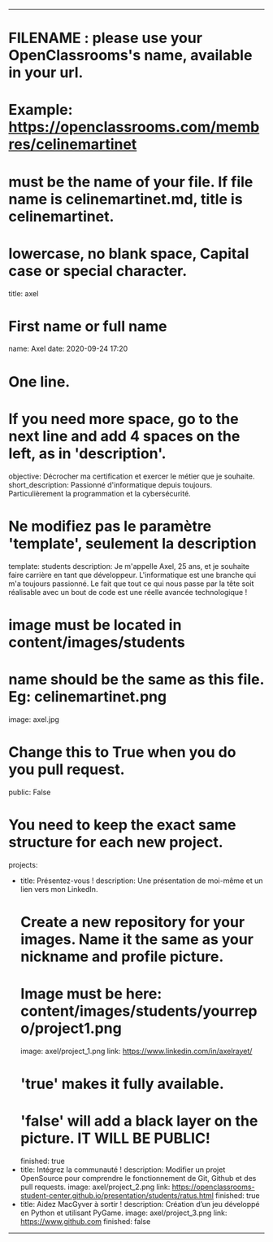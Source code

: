 ---

# FILENAME : please use your OpenClassrooms's name, available in your url.
# Example: https://openclassrooms.com/membres/celinemartinet
# must be the name of your file. If file name is celinemartinet.md, title is celinemartinet.
# lowercase, no blank space, Capital case or special character.
title: axel

# First name or full name
name: Axel
date: 2020-09-24 17:20

# One line.
# If you need more space, go to the next line and add 4 spaces on the left, as in 'description'.
objective: Décrocher ma certification et exercer le métier que je souhaite.
short_description: Passionné d'informatique depuis toujours. Particulièrement la programmation et la cybersécurité.

# Ne modifiez pas le paramètre 'template', seulement la description
template: students
description:
    Je m'appelle Axel, 25 ans, et je souhaite faire carrière en tant que développeur. L'informatique est une branche qui m'a toujours passionné. Le fait que tout ce qui nous passe par la tête soit réalisable avec un bout de code est une réelle avancée technologique !

# image must be located in content/images/students
# name should be the same as this file. Eg: celinemartinet.png
image: axel.jpg

# Change this to True when you do you pull request.
public: False

# You need to keep the exact same structure for each new project.
projects:
  - title: Présentez-vous !
    description: Une présentation de moi-même et un lien vers mon LinkedIn.
    # Create a new repository for your images. Name it the same as your nickname and profile picture.
    # Image must be here: content/images/students/yourrepo/project1.png
    image: axel/project_1.png
    link: https://www.linkedin.com/in/axelrayet/
    # 'true' makes it fully available.
    # 'false' will add a black layer on the picture. IT WILL BE PUBLIC!
    finished: true
  - title: Intégrez la communauté !
    description: Modifier un projet OpenSource pour comprendre le fonctionnement de Git, Github et des pull requests.
    image: axel/project_2.png
    link: https://openclassrooms-student-center.github.io/presentation/students/ratus.html
    finished: true
  - title: Aidez MacGyver à sortir !
    description: Création d’un jeu développé en Python et utilisant PyGame.
    image: axel/project_3.png
    link: https://www.github.com
    finished: false
---